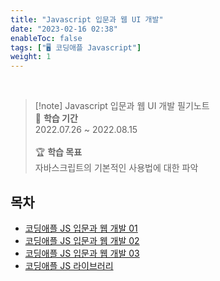 ```yaml
---
title: "Javascript 입문과 웹 UI 개발"
date: "2023-02-16 02:38"
enableToc: false
tags: ["🖥️ 코딩애플 Javascript"]
weight: 1
---
```


<br>

> [!note] Javascript 입문과 웹 UI 개발 필기노트
> <br>
> 📅 **학습 기간** <br>
> 2022.07.26 ~ 2022.08.15
><br><br>
> 🏆 **학습 목표** <br>
> 자바스크립트의 기본적인 사용법에 대한 파악

## 목차

- [코딩애플 JS 입문과 웹 개발 01](brain/Lecture/apple-js/apple-js-01)
- [코딩애플 JS 입문과 웹 개발 02](brain/Lecture/apple-js/apple-js-02)
- [코딩애플 JS 입문과 웹 개발 03](brain/Lecture/apple-js/apple-js-03)
- [코딩애플 JS 라이브러리](brain/Lecture/apple-js/js-library)